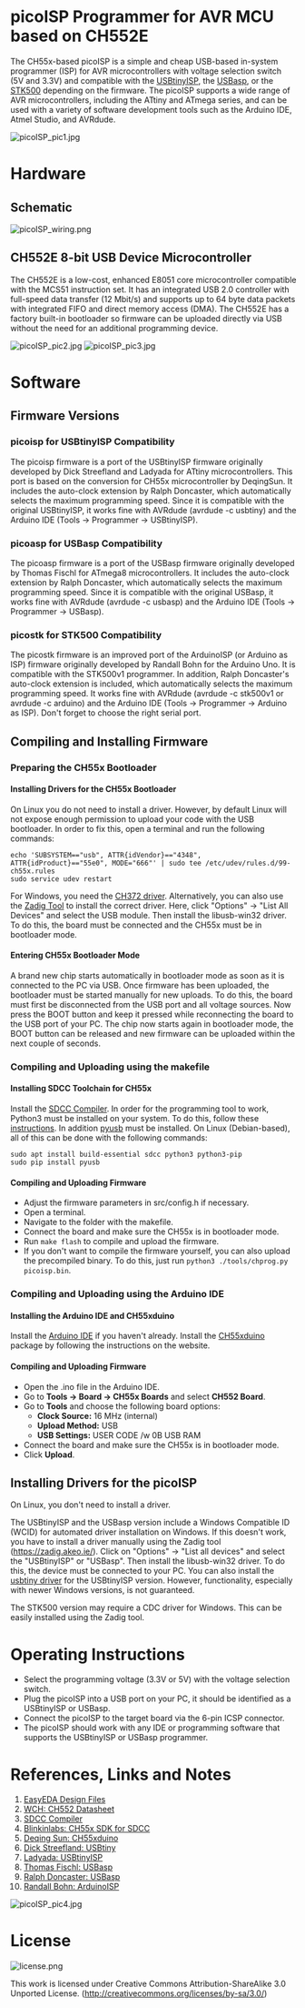 # picoISP Programmer for AVR MCU based on CH552E
The CH55x-based picoISP is a simple and cheap USB-based in-system programmer (ISP) for AVR microcontrollers with voltage selection switch (5V and 3.3V) and compatible with the [USBtinyISP](https://learn.adafruit.com/usbtinyisp), the [USBasp](https://www.fischl.de/usbasp/), or the [STK500](https://ww1.microchip.com/downloads/en/AppNotes/doc2525.pdf) depending on the firmware. The picoISP supports a wide range of AVR microcontrollers, including the ATtiny and ATmega series, and can be used with a variety of software development tools such as the Arduino IDE, Atmel Studio, and AVRdude.

![picoISP_pic1.jpg](https://raw.githubusercontent.com/wagiminator/AVR-Programmer/master/picoISP_Programmer/documentation/picoISP_pic1.jpg)

# Hardware
## Schematic
![picoISP_wiring.png](https://raw.githubusercontent.com/wagiminator/AVR-Programmer/master/picoISP_Programmer/documentation/picoISP_wiring.png)

## CH552E 8-bit USB Device Microcontroller
The CH552E is a low-cost, enhanced E8051 core microcontroller compatible with the MCS51 instruction set. It has an integrated USB 2.0 controller with full-speed data transfer (12 Mbit/s) and supports up to 64 byte data packets with integrated FIFO and direct memory access (DMA). The CH552E has a factory built-in bootloader so firmware can be uploaded directly via USB without the need for an additional programming device.

![picoISP_pic2.jpg](https://raw.githubusercontent.com/wagiminator/AVR-Programmer/master/picoISP_Programmer/documentation/picoISP_pic2.jpg)
![picoISP_pic3.jpg](https://raw.githubusercontent.com/wagiminator/AVR-Programmer/master/picoISP_Programmer/documentation/picoISP_pic3.jpg)

# Software
## Firmware Versions
### picoisp for USBtinyISP Compatibility
The picoisp firmware is a port of the USBtinyISP firmware originally developed by Dick Streefland and Ladyada for ATtiny microcontrollers. This port is based on the conversion for CH55x microcontroller by DeqingSun. It includes the auto-clock extension by Ralph Doncaster, which automatically selects the maximum programming speed. Since it is compatible with the original USBtinyISP, it works fine with AVRdude (avrdude -c usbtiny) and the Arduino IDE (Tools -> Programmer -> USBtinyISP).

### picoasp for USBasp Compatibility
The picoasp firmware is a port of the USBasp firmware originally developed by Thomas Fischl for ATmega8 microcontrollers. It includes the auto-clock extension by Ralph Doncaster, which automatically selects the maximum programming speed. Since it is compatible with the original USBasp, it works fine with AVRdude (avrdude -c usbasp) and the Arduino IDE (Tools -> Programmer -> USBasp).

### picostk for STK500 Compatibility
The picostk firmware is an improved port of the ArduinoISP (or Arduino as ISP) firmware originally developed by Randall Bohn for the Arduino Uno. It is compatible with the STK500v1 programmer. In addition, Ralph Doncaster's auto-clock extension is included, which automatically selects the maximum programming speed. It works fine with AVRdude (avrdude -c stk500v1 or avrdude -c arduino) and the Arduino IDE (Tools -> Programmer -> Arduino as ISP). Don't forget to choose the right serial port.

## Compiling and Installing Firmware
### Preparing the CH55x Bootloader
#### Installing Drivers for the CH55x Bootloader
On Linux you do not need to install a driver. However, by default Linux will not expose enough permission to upload your code with the USB bootloader. In order to fix this, open a terminal and run the following commands:

```
echo 'SUBSYSTEM=="usb", ATTR{idVendor}=="4348", ATTR{idProduct}=="55e0", MODE="666"' | sudo tee /etc/udev/rules.d/99-ch55x.rules
sudo service udev restart
```

For Windows, you need the [CH372 driver](http://www.wch-ic.com/downloads/CH372DRV_EXE.html). Alternatively, you can also use the [Zadig Tool](https://zadig.akeo.ie/) to install the correct driver. Here, click "Options" -> "List All Devices" and select the USB module. Then install the libusb-win32 driver. To do this, the board must be connected and the CH55x must be in bootloader mode.

#### Entering CH55x Bootloader Mode
A brand new chip starts automatically in bootloader mode as soon as it is connected to the PC via USB. Once firmware has been uploaded, the bootloader must be started manually for new uploads. To do this, the board must first be disconnected from the USB port and all voltage sources. Now press the BOOT button and keep it pressed while reconnecting the board to the USB port of your PC. The chip now starts again in bootloader mode, the BOOT button can be released and new firmware can be uploaded within the next couple of seconds.

### Compiling and Uploading using the makefile
#### Installing SDCC Toolchain for CH55x
Install the [SDCC Compiler](https://sdcc.sourceforge.net/). In order for the programming tool to work, Python3 must be installed on your system. To do this, follow these [instructions](https://www.pythontutorial.net/getting-started/install-python/). In addition [pyusb](https://github.com/pyusb/pyusb) must be installed. On Linux (Debian-based), all of this can be done with the following commands:

```
sudo apt install build-essential sdcc python3 python3-pip
sudo pip install pyusb
```

#### Compiling and Uploading Firmware
- Adjust the firmware parameters in src/config.h if necessary.
- Open a terminal.
- Navigate to the folder with the makefile. 
- Connect the board and make sure the CH55x is in bootloader mode. 
- Run ```make flash``` to compile and upload the firmware. 
- If you don't want to compile the firmware yourself, you can also upload the precompiled binary. To do this, just run ```python3 ./tools/chprog.py picoisp.bin```.

### Compiling and Uploading using the Arduino IDE
#### Installing the Arduino IDE and CH55xduino
Install the [Arduino IDE](https://www.arduino.cc/en/software) if you haven't already. Install the [CH55xduino](https://github.com/DeqingSun/ch55xduino) package by following the instructions on the website.

#### Compiling and Uploading Firmware
- Open the .ino file in the Arduino IDE.
- Go to **Tools -> Board -> CH55x Boards** and select **CH552 Board**.
- Go to **Tools** and choose the following board options:
  - **Clock Source:**   16 MHz (internal)
  - **Upload Method:**  USB
  - **USB Settings:**   USER CODE /w 0B USB RAM
- Connect the board and make sure the CH55x is in bootloader mode. 
- Click **Upload**.

## Installing Drivers for the picoISP
On Linux, you don't need to install a driver.

The USBtinyISP and the USBasp version include a Windows Compatible ID (WCID) for automated driver installation on Windows. If this doesn't work, you have to install a driver manually using the Zadig tool (https://zadig.akeo.ie/). Click on "Options" -> "List all devices" and select the "USBtinyISP" or "USBasp". Then install the libusb-win32 driver. To do this, the device must be connected to your PC. You can also install the [usbtiny driver](https://learn.adafruit.com/usbtinyisp) for the USBtinyISP version. However, functionality, especially with newer Windows versions, is not guaranteed.

The STK500 version may require a CDC driver for Windows. This can be easily installed using the Zadig tool.

# Operating Instructions
- Select the programming voltage (3.3V or 5V) with the voltage selection switch.
- Plug the picoISP into a USB port on your PC, it should be identified as a USBtinyISP or USBasp.
- Connect the picoISP to the target board via the 6-pin ICSP connector.  
- The picoISP should work with any IDE or programming software that supports the USBtinyISP or USBasp programmer.

# References, Links and Notes
1. [EasyEDA Design Files](https://oshwlab.com/wagiminator/ch552-picoisp-programmer)
2. [WCH: CH552 Datasheet](http://www.wch-ic.com/downloads/CH552DS1_PDF.html)
3. [SDCC Compiler](https://sdcc.sourceforge.net/)
4. [Blinkinlabs: CH55x SDK for SDCC](https://github.com/Blinkinlabs/ch554_sdcc)
5. [Deqing Sun: CH55xduino](https://github.com/DeqingSun/ch55xduino)
6. [Dick Streefland: USBtiny](https://dicks.home.xs4all.nl/avr/usbtiny/)
7. [Ladyada: USBtinyISP](https://learn.adafruit.com/usbtinyisp)
8. [Thomas Fischl: USBasp](https://www.fischl.de/usbasp/)
9. [Ralph Doncaster: USBasp](https://github.com/nerdralph/usbasp)
10. [Randall Bohn: ArduinoISP](https://github.com/rsbohn/ArduinoISP)

![picoISP_pic4.jpg](https://raw.githubusercontent.com/wagiminator/AVR-Programmer/master/picoISP_Programmer/documentation/picoISP_pic4.jpg)

# License
![license.png](https://i.creativecommons.org/l/by-sa/3.0/88x31.png)

This work is licensed under Creative Commons Attribution-ShareAlike 3.0 Unported License. 
(http://creativecommons.org/licenses/by-sa/3.0/)
